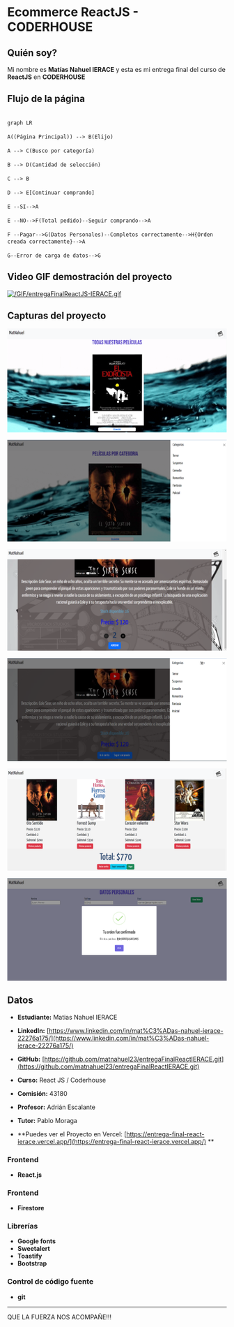 # Ecommerce ReactJS - CODERHOUSE
## Quién soy?

Mi nombre es **Matías Nahuel IERACE** y esta es mi entrega final del curso de **ReactJS** en **CODERHOUSE**
## Flujo de la página

```mermaid

graph LR

A((Página Principal)) --> B(Elijo)

A --> C(Busco por categoría)

B --> D(Cantidad de selección)

C --> B

D --> E[Continuar comprando]

E --SI-->A

E --NO-->F(Total pedido)--Seguir comprando-->A

F --Pagar-->G(Datos Personales)--Completos correctamente-->H{Orden creada correctamente}-->A

G--Error de carga de datos-->G
```
## Video GIF demostración del proyecto
[![/GIF/entregaFinalReactJS-IERACE.gif](/GIF/entregaFinalReactJS-IERACE.gif)](/GIF/entregaFinalReactJS-IERACE.gif)

## Capturas del proyecto
![capturas del proyecto](./images/capturas/captura1.png)

  

![capturas del proyecto](./images/capturas/captura2.png)

  

![capturas del proyecto](./images/capturas/captura3.png)

  

![capturas del proyecto](./images/capturas/captura4.png)

  

![capturas del proyecto](./images/capturas/captura5.png)
 

![capturas del proyecto](./images/capturas/captura7.png)

## Datos

-   **Estudiante:**  Matias Nahuel IERACE
    
-   **LinkedIn:**  [https://www.linkedin.com/in/mat%C3%ADas-nahuel-ierace-22276a175/](https://www.linkedin.com/in/mat%C3%ADas-nahuel-ierace-22276a175/)
    
-   **GitHub:**  [https://github.com/matnahuel23/entregaFinalReactIERACE.git](https://github.com/matnahuel23/entregaFinalReactIERACE.git)
    
-   **Curso:**  React JS / Coderhouse
    
-   **Comisión:**  43180
    
-   **Profesor:**  Adrián Escalante
    
-   **Tutor:**  Pablo Moraga
    
-   **Puedes ver el Proyecto en Vercel:  [https://entrega-final-react-ierace.vercel.app/](https://entrega-final-react-ierace.vercel.app/)  **

### [](https://github.com/matnahuel23/entregaFinalReactIERACE/blob/master/README.md#frontend)Frontend

-   **React.js**

### [](https://github.com/matnahuel23/entregaFinalReactIERACE/blob/master/README.md#frontend-1)Frontend

-   **Firestore**

### [](https://github.com/matnahuel23/entregaFinalReactIERACE/blob/master/README.md#librer%C3%ADas)Librerías

-   **Google fonts**
-   **Sweetalert**
-   **Toastify**
-   **Bootstrap**

### [](https://github.com/matnahuel23/entregaFinalReactIERACE/blob/master/README.md#control-de-codigo-fuente)Control de código fuente

-   **git**

----------

QUE LA FUERZA NOS ACOMPAÑE!!!
